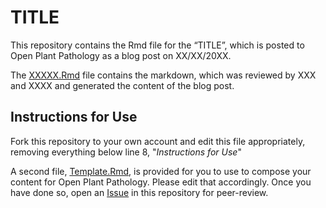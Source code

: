TITLE
================

This repository contains the Rmd file for the “TITLE”, which is posted to Open Plant Pathology as a blog post on XX/XX/20XX.

The [XXXXX.Rmd](XXXX.Rmd) file contains the markdown, which was reviewed by XXX and XXXX and generated the content of the blog post.

## Instructions for Use

Fork this repository to your own account and edit this file appropriately, removing everything below line 8, "*Instructions for Use*"

A second file, [Template.Rmd](Template.Rmd), is provided for you to use to compose your content for Open Plant Pathology. Please edit that accordingly.
Once you have done so, open an [Issue](https://github.com/openplantpathology/contributions/issues) in this repository for peer-review. 
